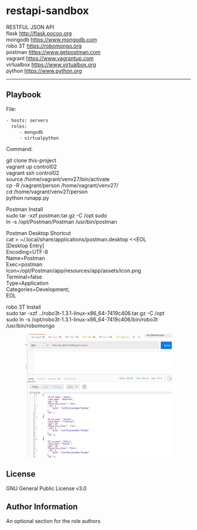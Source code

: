 restapi-sandbox
=========
RESTFUL JSON API  
flask http://flask.pocoo.org    
mongodb https://www.mongodb.com   
robo 3T https://robomongo.org     
postman  https://www.getpostman.com  
vagrant  https://www.vagrantup.com  
virtualbox  https://www.virtualbox.org  
python https://www.python.org     


----------------

Playbook
----------------


File:

    - hosts: servers
      roles:
         - mongodb
         - virtualpython

Command:

git clone this-project  
vagrant up control02  
vagrant ssh control02  
source /home/vagrant/venv27/bin/activate  
cp -R /vagrant/person /home/vagrant/venv27/  
cd /home/vagrant/venv27/person  
python runapp.py  

Postman  Install  
sudo tar -xzf postman.tar.gz -C /opt
sudo  
ln -s /opt/Postman/Postman /usr/bin/postman

Postman Desktop Shortcut  
cat > ~/.local/share/applications/postman.desktop <<EOL  
[Desktop Entry]  
Encoding=UTF-8  
Name=Postman  
Exec=postman  
Icon=/opt/Postman/app/resources/app/assets/icon.png  
Terminal=false  
Type=Application  
Categories=Development;  
EOL  

robo 3T  Install  
sudo tar -xzf ../robo3t-1.3.1-linux-x86_64-7419c406.tar.gz -C /opt  
sudo ln -s /opt/robo3t-1.3.1-linux-x86_64-7419c406/bin/robo3t /usr/bin/robomongo

<div align="center">
    <img src="/screenshots/GET.JPG" width="400px"</img> 
</div>

License
-------

GNU General Public License v3.0

Author Information
------------------

An optional section for the role authors
